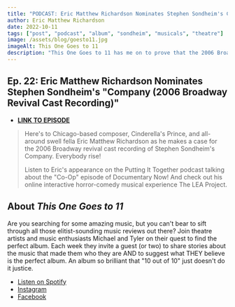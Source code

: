 ```yaml
---
title: "PODCAST: Eric Matthew Richardson Nominates Stephen Sondheim's Company"
author: Eric Matthew Richardson
date: 2022-10-11
tags: ["post", "podcast", "album", "sondheim", "musicals", "theatre"]
image: /assets/blog/goesto11.jpg
imageAlt: This One Goes to 11
description: "This One Goes to 11 has me on to prove that the 2006 Broadway Revival Cast Recording of Stephen Sondheim's Company is a true 11 out of 10 album."
---
```


## Ep. 22: Eric Matthew Richardson Nominates Stephen Sondheim's "Company (2006 Broadway Revival Cast Recording)"


- **[LINK TO EPISODE](https://open.spotify.com/episode/1VippKculiPNlviLaClnKX?si=2KWczfRFR0yMm55HuxaxKw)**

>Here's to Chicago-based composer, Cinderella's Prince, and all-around swell fella Eric Matthew Richardson as he makes a case for the 2006 Broadway revival cast recording of Stephen Sondheim's Company. Everybody rise!
>
>Listen to Eric's appearance on the Putting It Together podcast talking about the "Co-Op" episode of Documentary Now! And check out his online interactive horror-comedy musical experience The LEA Project.

## About *This One Goes to 11*

Are you searching for some amazing music, but you can't bear to sift through all those elitist-sounding music reviews out there? Join theatre artists and music enthusiasts Michael and Tyler on their quest to find the perfect album. Each week they invite a guest (or two) to share stories about the music that made them who they are AND to suggest what THEY believe is the perfect album. An album so brilliant that "10 out of 10" just doesn't do it justice.

* [Listen on Spotify](https://open.spotify.com/show/6aWe8gTL3tFH2b6Fwve6ul)
* [Instagram](https://www.instagram.com/thisonegoesto11podcast/)
* [Facebook](https://www.facebook.com/thisonegoesto11podcast)
